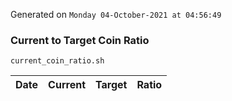 Generated on `Monday 04-October-2021 at 04:56:49`

### Current to Target Coin Ratio
`current_coin_ratio.sh`

Date|Current|Target|Ratio
---|---|---|---
